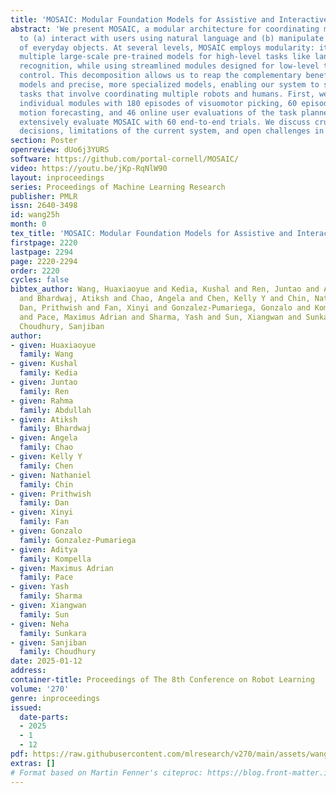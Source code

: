```yaml
---
title: 'MOSAIC: Modular Foundation Models for Assistive and Interactive Cooking'
abstract: 'We present MOSAIC, a modular architecture for coordinating multiple robots
  to (a) interact with users using natural language and (b) manipulate an open vocabulary
  of everyday objects. At several levels, MOSAIC employs modularity: it leverages
  multiple large-scale pre-trained models for high-level tasks like language and image
  recognition, while using streamlined modules designed for low-level task-specific
  control. This decomposition allows us to reap the complementary benefits of foundation
  models and precise, more specialized models, enabling our system to scale to complex
  tasks that involve coordinating multiple robots and humans. First, we unit-test
  individual modules with 180 episodes of visuomotor picking, 60 episodes of human
  motion forecasting, and 46 online user evaluations of the task planner. We then
  extensively evaluate MOSAIC with 60 end-to-end trials. We discuss crucial design
  decisions, limitations of the current system, and open challenges in this domain'
section: Poster
openreview: dUo6j3YURS
software: https://github.com/portal-cornell/MOSAIC/
video: https://youtu.be/jKp-RqNlW90
layout: inproceedings
series: Proceedings of Machine Learning Research
publisher: PMLR
issn: 2640-3498
id: wang25h
month: 0
tex_title: 'MOSAIC: Modular Foundation Models for Assistive and Interactive Cooking'
firstpage: 2220
lastpage: 2294
page: 2220-2294
order: 2220
cycles: false
bibtex_author: Wang, Huaxiaoyue and Kedia, Kushal and Ren, Juntao and Abdullah, Rahma
  and Bhardwaj, Atiksh and Chao, Angela and Chen, Kelly Y and Chin, Nathaniel and
  Dan, Prithwish and Fan, Xinyi and Gonzalez-Pumariega, Gonzalo and Kompella, Aditya
  and Pace, Maximus Adrian and Sharma, Yash and Sun, Xiangwan and Sunkara, Neha and
  Choudhury, Sanjiban
author:
- given: Huaxiaoyue
  family: Wang
- given: Kushal
  family: Kedia
- given: Juntao
  family: Ren
- given: Rahma
  family: Abdullah
- given: Atiksh
  family: Bhardwaj
- given: Angela
  family: Chao
- given: Kelly Y
  family: Chen
- given: Nathaniel
  family: Chin
- given: Prithwish
  family: Dan
- given: Xinyi
  family: Fan
- given: Gonzalo
  family: Gonzalez-Pumariega
- given: Aditya
  family: Kompella
- given: Maximus Adrian
  family: Pace
- given: Yash
  family: Sharma
- given: Xiangwan
  family: Sun
- given: Neha
  family: Sunkara
- given: Sanjiban
  family: Choudhury
date: 2025-01-12
address:
container-title: Proceedings of The 8th Conference on Robot Learning
volume: '270'
genre: inproceedings
issued:
  date-parts:
  - 2025
  - 1
  - 12
pdf: https://raw.githubusercontent.com/mlresearch/v270/main/assets/wang25h/wang25h.pdf
extras: []
# Format based on Martin Fenner's citeproc: https://blog.front-matter.io/posts/citeproc-yaml-for-bibliographies/
---
```

